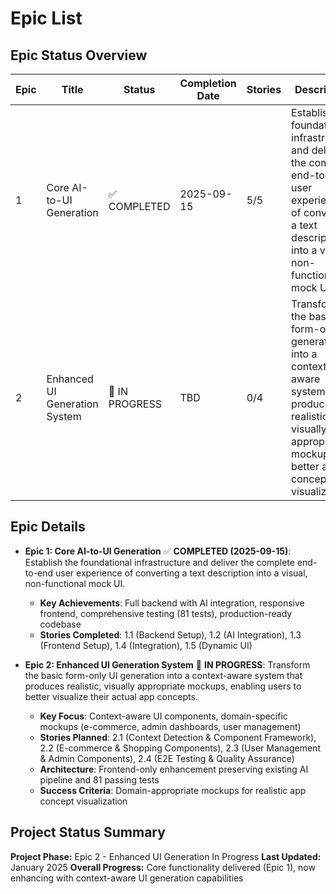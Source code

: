# Epic List

## Epic Status Overview

| Epic | Title | Status | Completion Date | Stories | Description |
|------|-------|--------|----------------|---------|-------------|
| 1 | Core AI-to-UI Generation | ✅ COMPLETED | 2025-09-15 | 5/5 | Establish the foundational infrastructure and deliver the complete end-to-end user experience of converting a text description into a visual, non-functional mock UI |
| 2 | Enhanced UI Generation System | 🔄 IN PROGRESS | TBD | 0/4 | Transform the basic form-only UI generation into a context-aware system that produces realistic, visually appropriate mockups for better app concept visualization |

## Epic Details

*   **Epic 1: Core AI-to-UI Generation** ✅ **COMPLETED (2025-09-15)**: Establish the foundational infrastructure and deliver the complete end-to-end user experience of converting a text description into a visual, non-functional mock UI.
    - **Key Achievements**: Full backend with AI integration, responsive frontend, comprehensive testing (81 tests), production-ready codebase
    - **Stories Completed**: 1.1 (Backend Setup), 1.2 (AI Integration), 1.3 (Frontend Setup), 1.4 (Integration), 1.5 (Dynamic UI)

*   **Epic 2: Enhanced UI Generation System** 🔄 **IN PROGRESS**: Transform the basic form-only UI generation into a context-aware system that produces realistic, visually appropriate mockups, enabling users to better visualize their actual app concepts.
    - **Key Focus**: Context-aware UI components, domain-specific mockups (e-commerce, admin dashboards, user management)
    - **Stories Planned**: 2.1 (Context Detection & Component Framework), 2.2 (E-commerce & Shopping Components), 2.3 (User Management & Admin Components), 2.4 (E2E Testing & Quality Assurance)
    - **Architecture**: Frontend-only enhancement preserving existing AI pipeline and 81 passing tests
    - **Success Criteria**: Domain-appropriate mockups for realistic app concept visualization

## Project Status Summary

**Project Phase:** Epic 2 - Enhanced UI Generation In Progress
**Last Updated:** January 2025
**Overall Progress:** Core functionality delivered (Epic 1), now enhancing with context-aware UI generation capabilities
